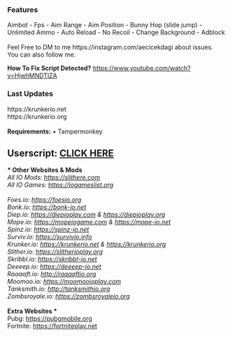 <h3>Features</h3>
Aimbot - Fps - Aim Range - Aim Position - Bunny Hop (slide jump) - Unlimited Ammo - Auto Reload - No Recoil - Change Background - Adblock
</br></br>
Feel Free to DM to me https://instagram.com/aecicekdagi about issues.</br>
You can also follow me.

<b>How To Fix Script Detected?</b>
https://www.youtube.com/watch?v=HjwhMNDTlZA


<h3>Last Updates</h3>
https://krunkerio.net</br>
https://krunkerio.org</br>
</br>
<b>Requirements:</b> • Tampermonkey</br>

<h2>Userscript: <a href="https://github.com/MrCoderN/krunker.io-hack-cheat-mod/raw/master/krunkerhack.user.js" target="_blank">CLICK HERE</a></h2>

<b>* Other Websites & Mods *</b></br>
All IO Mods: https://slithere.com</br>
All IO Games: https://iogameslist.org</br>
</br>
Foes.io: https://foesio.org</br>
Bonk.io: https://bonk-io.net</br>
Diep.io: https://diepioplay.com & https://diepioplay.org</br>
Mope.io: https://mopeiogame.com & https://mope-io.net</br>
Spinz.io: https://spinz-io.net</br>
Surviv.io: https://survivio.info</br>
Krunker.io: https://krunkerio.net & https://krunkerio.org</br>
Slither.io: https://slitherioplay.org</br>
Skribbl.io: https://skribbl-io.net</br>
Deeeep.io: https://deeeep-io.net</br>
Raaaaft.io: http://raaaaftio.org</br>
Moomoo.io: https://moomooioplay.com</br>
Tanksmith.io: http://tanksmithio.org</br>
Zombsroyale.io: https://zombsroyaleio.org</br>
</br>
<b>* Extra Websites *</b></br>
Pubg: https://pubgmobile.org</br>
Fortnite: https://fortniteplay.net</br>
